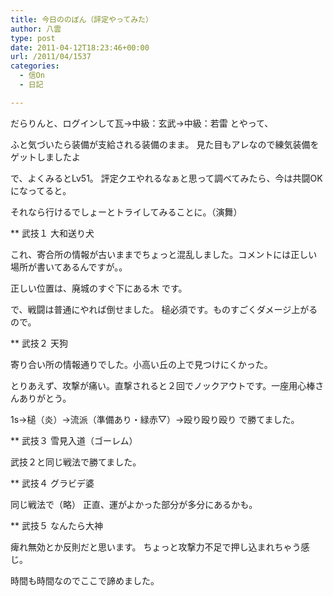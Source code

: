 ```yaml
---
title: 今日ののぼん（評定やってみた）
author: 八雲
type: post
date: 2011-04-12T18:23:46+00:00
url: /2011/04/1537
categories:
  - 信On
  - 日記

---
```

だらりんと、ログインして瓦→中級：玄武→中級：若雷 とやって、
  
ふと気づいたら装備が支給される装備のまま。 見た目もアレなので練気装備をゲットしましたよ

で、よくみるとLv51。 評定クエやれるなぁと思って調べてみたら、今は共闘OKになってると。
  
それなら行けるでしょーとトライしてみることに。（演舞）

** 武技１ 大和送り犬
  
これ、寄合所の情報が古いままでちょっと混乱しました。コメントには正しい場所が書いてあるんですが。。
  
正しい位置は、廃城のすぐ下にある木 です。
  
で、戦闘は普通にやれば倒せました。 槌必須です。ものすごくダメージ上がるので。

** 武技２ 天狗
  
寄り合い所の情報通りでした。小高い丘の上で見つけにくかった。
  
とりあえず、攻撃が痛い。直撃されると２回でノックアウトです。一座用心棒さんありがとう。
  
1s→槌（炎）→流派（準備あり・緑赤▽）→殴り殴り殴り で勝てました。

** 武技３ 雪見入道（ゴーレム）
  
武技２と同じ戦法で勝てました。

** 武技４ グラビデ婆
  
同じ戦法で（略） 正直、運がよかった部分が多分にあるかも。

** 武技５ なんたら大神
  
痺れ無効とか反則だと思います。 ちょっと攻撃力不足で押し込まれちゃう感じ。
  
時間も時間なのでここで諦めました。